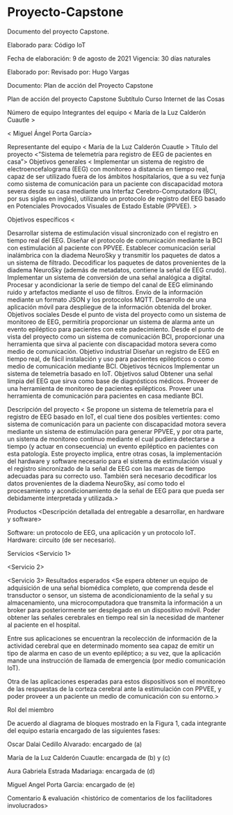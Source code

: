 # Proyecto-Capstone
Documento del proyecto Capstone.




Elaborado para:
Código IoT




Fecha de elaboración:
9 de agosto de 2021
Vigencia:
30 días naturales




Elaborado por:
Revisado por:
Hugo Vargas






Documento:
Plan de acción del Proyecto Capstone





Plan de acción del proyecto Capstone
Subtítulo
Curso Internet de las Cosas






Número de equipo
<Esta clave la proporciona el profesor>
Integrantes del equipo
< María de la Luz Calderón Cuautle >




<Aura Gabriela Estrada Madariaga>

<Oscar Dalai Cedillo Alvarado>

< Miguel Ángel Porta García>








Representante del equipo
< María de la Luz Calderón Cuautle >
Título del proyecto
<”Sistema de telemetría para registro de EEG de pacientes en casa”>
Objetivos generales
<  Implementar un sistema de registro de electroencefalograma (EEG) con monitoreo a distancia en tiempo real, capaz de ser utilizado fuera de los ámbitos hospitalarios, que a su vez funja como sistema de comunicación para un paciente con discapacidad motora severa desde su casa mediante una Interfaz Cerebro-Computadora (BCI, por sus siglas en inglés), utilizando un protocolo de registro del EEG basado en Potenciales Provocados Visuales de Estado Estable (PPVEE). >




Objetivos específicos
<









Desarrollar sistema de estimulación visual sincronizado con el registro en tiempo real del EEG.
Diseñar el protocolo de comunicación mediante la BCI con estimulación al paciente con PPVEE.
Establecer comunicación serial inalámbrica con la diadema NeuroSky y transmitir los paquetes de datos a un sistema de filtrado.
Decodificar los paquetes de datos provenientes de la diadema NeuroSky (además de metadatos, contiene la señal de EEG crudo).
Implementar un sistema de conversión de una señal analógica a digital.
Procesar y acondicionar la serie de tiempo del canal de EEG eliminando ruido y artefactos mediante el uso de filtros.
Envío de la información mediante un formato JSON y los protocolos MQTT. 
Desarrollo de una aplicación móvil para despliegue de la información obtenida del broker.
Objetivos sociales
Desde el punto de vista del proyecto como un sistema de monitoreo de EEG, permitiría proporcionar un sistema de alarma ante un evento epiléptico para pacientes con este padecimiento.
Desde el punto de vista del proyecto como un sistema de comunicación BCI, proporcionar una herramienta  que sirva al paciente con discapacidad motora severa como medio de comunicación.
Objetivo industrial
Diseñar un registro de EEG en tiempo real, de fácil instalación y uso para pacientes epilépticos o como medio de comunicación mediante BCI.
Objetivos técnicos
Implementar un sistema de telemetría basado en IoT.
Objetivos salud
Obtener una señal limpia del EEG que sirva como base de diagnósticos médicos.
Proveer de una herramienta de monitoreo de pacientes epilépticos.
Proveer una herramienta de comunicación para pacientes en casa mediante BCI.
>
Descripción del proyecto
< Se propone un sistema de telemetría para el registro de EEG basado en IoT, el cual tiene dos posibles vertientes:  como sistema de comunicación para un paciente con discapacidad motora severa mediante un sistema de estimulación para generar PPVEE, y por otra parte, un sistema de monitoreo continuo mediante el cual pudiera detectarse a tiempo (y actuar en consecuencia) un evento epiléptico en pacientes con esta patología. Este proyecto implica, entre otras cosas, la implementación del hardware y software necesario para el sistema de estimulación visual y el registro sincronizado de la señal de EEG con las marcas de tiempo adecuadas para su correcto uso. También será necesario decodificar los datos provenientes de la diadema NeuroSky, así como todo el procesamiento y acondicionamiento de la señal de EEG para que pueda ser debidamente interpretada y utilizada.>







Productos
<Descripción detallada del entregable a desarrollar, en hardware y software>

Software: un protocolo de EEG, una aplicación y un protocolo IoT.
Hardware: circuito  (de ser necesario). 





Servicios
<Servicio 1><Enlistar productos-servicios resultantes de este proyecto>




<Servicio 2>


<Servicio 3>
Resultados esperados
<Se espera obtener un equipo de adquisición de una señal biomédica completo, que comprenda desde el transductor o sensor, un sistema de acondicionamiento de la señal y su almacenamiento, una microcomputadora que transmita la información a un broker para posteriormente ser desplegado en un dispositivo móvil. Poder obtener las señales cerebrales en tiempo real sin la necesidad de mantener al paciente en el hospital.

Entre sus aplicaciones se encuentran la recolección de información de la actividad cerebral que en determinado momento sea capaz de emitir un tipo de alarma en caso de un evento epiléptico; a su vez, que la aplicación mande una instrucción de llamada de emergencia (por medio comunicación IoT).

Otra de las aplicaciones esperadas para estos dispositivos son el monitoreo de las respuestas de la corteza cerebral ante la estimulación con PPVEE, y poder proveer a un paciente un medio de comunicación con su entorno.>




Rol del miembro




De acuerdo al diagrama de bloques mostrado en la Figura 1, cada integrante del equipo estaría encargado de las siguientes fases:

Oscar Dalai Cedillo Alvarado: encargado de (a)

María de la Luz Calderón Cuautle: encargada de (b) y (c)

Aura Gabriela Estrada Madariaga: encargada de (d)

Miguel Angel Porta Garcia: encargado de (e)




Comentario & evaluación
<histórico de comentarios de los facilitadores involucrados>




